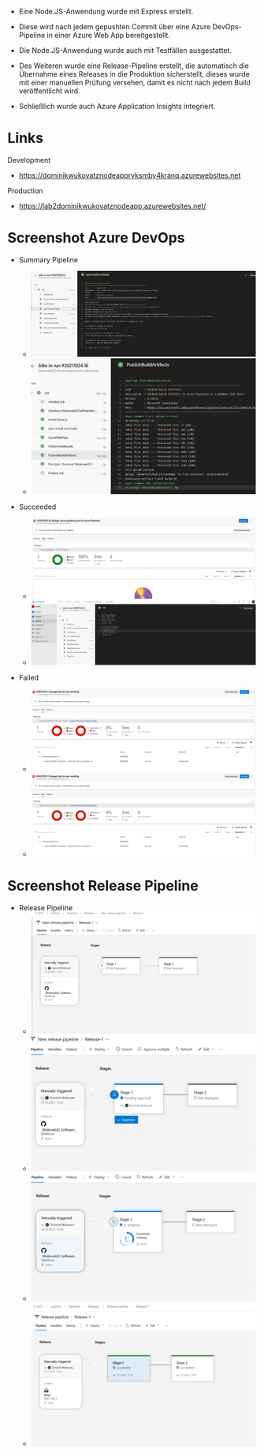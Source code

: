 - Eine Node.JS-Anwendung wurde mit Express erstellt.

- Diese wird nach jedem gepushten Commit über eine Azure DevOps-Pipeline in einer Azure Web App bereitgestellt.

- Die Node.JS-Anwendung wurde auch mit Testfällen ausgestattet.

- Des Weiteren wurde eine Release-Pipeline erstellt, die automatisch die Übernahme eines Releases in die Produktion sicherstellt, dieses wurde mit einer manuellen Prüfung versehen, damit es nicht nach jedem Build veröffentlicht wird.

- Schließlich wurde auch Azure Application Insights integriert.

# Links

Development

- https://dominikwukovatznodeappryksmby4kranq.azurewebsites.net

Production

- https://lab2dominikwukovatznodeapp.azurewebsites.net/

# Screenshot Azure DevOps

- Summary Pipeline

  - ![](Screenshots/Build.png)
  - ![](Screenshots/Summary.png)

- Succeeded

  - ![](Screenshots/Passed_Tests.png)
  - ![](Screenshots/Passed_Tests_Build.png)

- Failed

  - ![](Screenshots/Failed_Tests.png)
  - ![](Screenshots/Failed_Tests.png)

# Screenshot Release Pipeline

- Release Pipeline
  - ![](Screenshots/Release_Pipeline.png)
  - ![](Screenshots/Release_Approval.png)
  - ![](Screenshots/Release_staging.png)
  - ![](Screenshots/Release_Pipeline_done.png)
